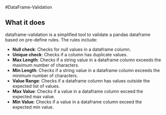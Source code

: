 #DataFrame-Validation

## What it does
dataframe-validation is a simplified tool to validate a pandas dataframe 
based on pre-define rules. The rules include:

* **Null check**: Checks for null values in a dataframe column.
* **Unique check**: Checks if a column has duplicate values.
* **Max Length**: Checks if a string value in a dataframe column exceeds the maximum number of characters.
* **Min Length**: Checks if a string value in a dataframe column exceeds the minimum number of characters.
* **Value Range**: Checks if a dataframe column has values outside the expected list of values.
* **Max Value**: Checks if a value in a dataframe column exceed the expected max value.
* **Min Value**: Checks if a value in a dataframe column exceed the expected min value.


